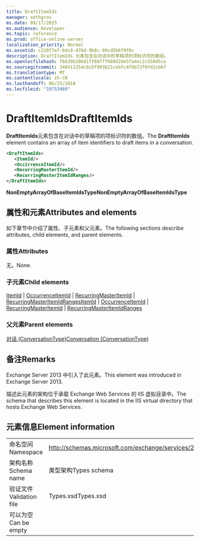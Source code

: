 ```yaml
---
title: DraftItemIds
manager: sethgros
ms.date: 09/17/2015
ms.audience: Developer
ms.topic: reference
ms.prod: office-online-server
localization_priority: Normal
ms.assetid: c228f7e7-6dc8-476d-9b8c-99cd5b6f9f0c
description: DraftItemIds 元素包含在对话中的草稿项的项标识符的数组。
ms.openlocfilehash: f6639b20641ff68fff989d2de5fa4ec2c550d5ce
ms.sourcegitcommit: 34041125dc8c5f993b21cebfc4f8b72f0fd2cb6f
ms.translationtype: MT
ms.contentlocale: zh-CN
ms.lasthandoff: 06/25/2018
ms.locfileid: "19753989"
---
```

# <a name="draftitemids"></a><span data-ttu-id="2c71b-103">DraftItemIds</span><span class="sxs-lookup"><span data-stu-id="2c71b-103">DraftItemIds</span></span>

<span data-ttu-id="2c71b-104">**DraftItemIds**元素包含在对话中的草稿项的项标识符的数组。</span><span class="sxs-lookup"><span data-stu-id="2c71b-104">The **DraftItemIds** element contains an array of item identifiers to draft items in a conversation.</span></span> 
  
```XML
<DraftItemIds>
   <ItemId/>
   <OccirrenceItemId/>
   <RecurringMasterItemId/>
   <RecurringMasterItemIdRanges/>
</DraftItemIds>
```

 <span data-ttu-id="2c71b-105">**NonEmptyArrayOfBaseItemIdsType**</span><span class="sxs-lookup"><span data-stu-id="2c71b-105">**NonEmptyArrayOfBaseItemIdsType**</span></span>
## <a name="attributes-and-elements"></a><span data-ttu-id="2c71b-106">属性和元素</span><span class="sxs-lookup"><span data-stu-id="2c71b-106">Attributes and elements</span></span>

<span data-ttu-id="2c71b-107">如下章节中介绍了属性、子元素和父元素。</span><span class="sxs-lookup"><span data-stu-id="2c71b-107">The following sections describe attributes, child elements, and parent elements.</span></span>
  
### <a name="attributes"></a><span data-ttu-id="2c71b-108">属性</span><span class="sxs-lookup"><span data-stu-id="2c71b-108">Attributes</span></span>

<span data-ttu-id="2c71b-109">无。</span><span class="sxs-lookup"><span data-stu-id="2c71b-109">None.</span></span>
  
### <a name="child-elements"></a><span data-ttu-id="2c71b-110">子元素</span><span class="sxs-lookup"><span data-stu-id="2c71b-110">Child elements</span></span>

<span data-ttu-id="2c71b-111">[ItemId](itemid.md) | [OccurrenceItemId](occurrenceitemid.md) | [RecurringMasterItemId](recurringmasteritemid.md) | [RecurringMasterItemIdRanges](recurringmasteritemidranges.md)</span><span class="sxs-lookup"><span data-stu-id="2c71b-111">[ItemId](itemid.md) | [OccurrenceItemId](occurrenceitemid.md) | [RecurringMasterItemId](recurringmasteritemid.md) | [RecurringMasterItemIdRanges](recurringmasteritemidranges.md)</span></span>
  
### <a name="parent-elements"></a><span data-ttu-id="2c71b-112">父元素</span><span class="sxs-lookup"><span data-stu-id="2c71b-112">Parent elements</span></span>

[<span data-ttu-id="2c71b-113">对话 (ConversationType)</span><span class="sxs-lookup"><span data-stu-id="2c71b-113">Conversation (ConversationType)</span></span>](conversation-conversationtype.md)
  
## <a name="remarks"></a><span data-ttu-id="2c71b-114">备注</span><span class="sxs-lookup"><span data-stu-id="2c71b-114">Remarks</span></span>

<span data-ttu-id="2c71b-115">Exchange Server 2013 中引入了此元素。</span><span class="sxs-lookup"><span data-stu-id="2c71b-115">This element was introduced in Exchange Server 2013.</span></span>
  
<span data-ttu-id="2c71b-116">描述此元素的架构位于承载 Exchange Web Services 的 IIS 虚拟目录中。</span><span class="sxs-lookup"><span data-stu-id="2c71b-116">The schema that describes this element is located in the IIS virtual directory that hosts Exchange Web Services.</span></span>
  
## <a name="element-information"></a><span data-ttu-id="2c71b-117">元素信息</span><span class="sxs-lookup"><span data-stu-id="2c71b-117">Element information</span></span>

|||
|:-----|:-----|
|<span data-ttu-id="2c71b-118">命名空间</span><span class="sxs-lookup"><span data-stu-id="2c71b-118">Namespace</span></span>  <br/> |http://schemas.microsoft.com/exchange/services/2006/types  <br/> |
|<span data-ttu-id="2c71b-119">架构名称</span><span class="sxs-lookup"><span data-stu-id="2c71b-119">Schema name</span></span>  <br/> |<span data-ttu-id="2c71b-120">类型架构</span><span class="sxs-lookup"><span data-stu-id="2c71b-120">Types schema</span></span>  <br/> |
|<span data-ttu-id="2c71b-121">验证文件</span><span class="sxs-lookup"><span data-stu-id="2c71b-121">Validation file</span></span>  <br/> |<span data-ttu-id="2c71b-122">Types.xsd</span><span class="sxs-lookup"><span data-stu-id="2c71b-122">Types.xsd</span></span>  <br/> |
|<span data-ttu-id="2c71b-123">可以为空</span><span class="sxs-lookup"><span data-stu-id="2c71b-123">Can be empty</span></span>  <br/> ||
   

